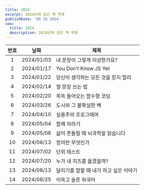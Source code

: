 ```yaml
---
title: 2024
excerpt: 2024년에 읽은 책 목록
publishDate: '08 26 2024'
seo:
  title: 2024
  description: 2024년에 읽은 책 목록
---
```


| 번호 |    날짜    | 제목                                   |
| :--: | :--------: | -------------------------------------- |
|  1   | 2024/01/03 | 내 문장이 그렇게 이상한가요?           |
|  2   | 2024/01/17 | You Don't Know JS Yet                  |
|  3   | 2024/01/22 | 당신이 생각하는 모든 것을 믿지 말라    |
|  4   | 2024/02/14 | 열 문장 쓰는 법                        |
|  5   | 2024/02/20 | 쏙쏙 들어오는 함수형 코딩              |
|  6   | 2024/03/26 | 도시와 그 불확실한 벽                  |
|  7   | 2024/04/10 | 실용주의 프로그래머                    |
|  8   | 2024/05/04 | 함께 자라기                            |
|  9   | 2024/05/06 | 삶이 흔들릴 때 뇌과학을 읽습니다       |
|  10  | 2024/06/13 | 정의란 무엇인가                        |
|  11  | 2024/07/02 | 단위 테스트                            |
|  12  | 2024/07/20 | 누가 내 치즈를 옮겼을까?               |
|  13  | 2024/08/13 | 달리기를 말할 때 내가 하고 싶은 이야기 |
|  14  | 2024/08/25 | 이윽고 슬픈 외국어                     |

